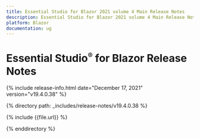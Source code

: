 ```yaml
---
title: Essential Studio for Blazor 2021 volume 4 Main Release Notes  
description: Essential Studio for Blazor 2021 volume 4 Main Release Notes 
platform: Blazor
documentation: ug
---
```


# Essential Studio<sup style="font-size:70%">&reg;</sup> for Blazor Release Notes  

{% include release-info.html date="December 17, 2021"  version="v19.4.0.38" %} 


{% directory path: _includes/release-notes/v19.4.0.38 %}

{% include {{file.url}} %}

{% enddirectory %}
